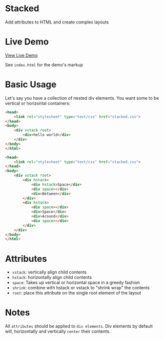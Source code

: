 # Stacked

Add attributes to HTML and create complex layouts

# Live Demo

[View Live Demo](#)

See `index.html` for the demo's markup

# Basic Usage

Let's say you have a collection of nested div elements. You want some to be vertical or horizontal containers:

```html
<head>
    <link rel="stylesheet" type="text/css" href="stacked.css">
</head>
<body>
    <div vstack root>
        <div>hello world</div>
    </div>
</body>
</html>
```

```html
<head>
    <link rel="stylesheet" type="text/css" href="stacked.css">
</head>
<body>
    <div vstack root>
        <div hstack>
            <div hstack>Space</div>
            <div space></div>
            <div>Between</div>
        </div>
        <div hstack>
            <div space></div>
            <div>Space</div>            
            <div>Around</div>
            <div space></div>
        </div>        
    </div>
</body>
</html>
```

# Attributes

- `vstack`: vertically align child contents
- `hstack`: horizontally align child contents
- `space`: Takes up vertical or horizontal space in a greedy fashion
- `shrink`: combine with hstack or vstack to "shrink wrap" the contents
- `root`: place this attribute on the single root element of the layout

# Notes

All `attributes` should be applied to `div elements`. Div elements by default will, horizontally and vertically `center` their contents.
